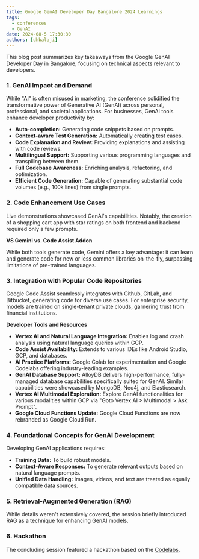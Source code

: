```yaml
---
title: Google GenAI Developer Day Bangalore 2024 Learnings
tags:
  - conferences
  - GenAI
date: 2024-08-5 17:30:30
authors: [dhbalaji]
---
```


This blog post summarizes key takeaways from the Google GenAI Developer Day in Bangalore, focusing on technical aspects relevant to  developers.

### 1. GenAI Impact and Demand

While "AI" is often misused in marketing, the conference solidified the transformative power of Generative AI (GenAI) across personal, professional, and societal applications.  For businesses, GenAI tools enhance developer productivity by:

* **Auto-completion:** Generating code snippets based on prompts.
* **Context-aware Test Generation:** Automatically creating test cases.
* **Code Explanation and Review:** Providing explanations and assisting with code reviews.
* **Multilingual Support:** Supporting various programming languages and transpiling between them.
* **Full Codebase Awareness:** Enriching analysis, refactoring, and optimization.
* **Efficient Code Generation:** Capable of generating substantial code volumes (e.g., 100k lines)  from single prompts.

### 2. Code Enhancement Use Cases

Live demonstrations showcased GenAI's capabilities. Notably, the creation of a shopping cart app with star ratings on both frontend and backend required only a few prompts. 

**VS Gemini vs. Code Assist Addon**

While both tools generate code, Gemini offers a key advantage: it can learn and generate code for new or less common libraries on-the-fly, surpassing limitations of pre-trained languages.

### 3. Integration with Popular Code Repositories

Google Code Assist seamlessly integrates with Github, GitLab, and Bitbucket, generating code for diverse use cases.  For enterprise security, models are trained on single-tenant private clouds, garnering trust from financial institutions.

**Developer Tools and Resources**

* **Vertex AI and Natural Language Integration:** Enables log and crash analysis using natural language queries within GCP.
* **Code Assist Availability:** Extends to various IDEs like Android Studio, GCP, and databases.
* **AI Practice Platforms:** Google Colab for experimentation and Google Codelabs offering industry-leading examples.
* **GenAI Database Support:** AlloyDB delivers high-performance, fully-managed database capabilities specifically suited for GenAI. Similar capabilities were showcased by MongoDB, Neo4j, and Elasticsearch.
* **Vertex AI Multimodal Exploration:** Explore GenAI functionalities for various modalities within GCP via "Goto Vertex AI > Multimodal > Ask Prompt".
* **Google Cloud Functions Update:** Google Cloud Functions are now rebranded as Google Cloud Run.

### 4. Foundational Concepts for GenAI Development

Developing GenAI applications requires:

* **Training Data:** To build robust models.
* **Context-Aware Responses:** To generate relevant outputs based on natural language prompts.
* **Unified Data Handling:** Images, videos, and text are treated as equally compatible data sources.

### 5. Retrieval-Augmented Generation (RAG)

While details weren't extensively covered, the session briefly introduced RAG as a technique for enhancing GenAI models. 

### 6. Hackathon

The concluding session featured a hackathon based on the [Codelabs](https://codelabs.developers.google.com/patent-search-alloydb-gemini?hl=en#0).


